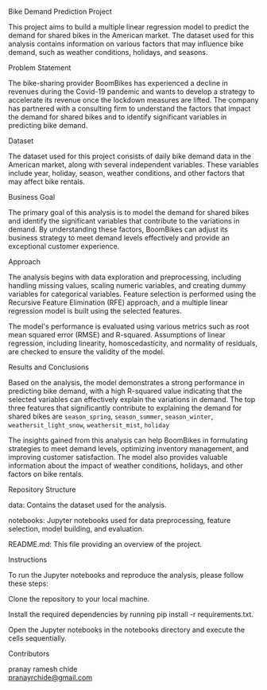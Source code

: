 Bike Demand Prediction Project

This project aims to build a multiple linear regression model to predict the demand for shared bikes in the American market. The dataset used for this analysis contains information on various factors that may influence bike demand, such as weather conditions, holidays, and seasons.

Problem Statement

The bike-sharing provider BoomBikes has experienced a decline in revenues during the Covid-19 pandemic and wants to develop a strategy to accelerate its revenue once the lockdown measures are lifted. The company has partnered with a consulting firm to understand the factors that impact the demand for shared bikes and to identify significant variables in predicting bike demand.

Dataset

The dataset used for this project consists of daily bike demand data in the American market, along with several independent variables. These variables include year, holiday, season, weather conditions, and other factors that may affect bike rentals.

Business Goal

The primary goal of this analysis is to model the demand for shared bikes and identify the significant variables that contribute to the variations in demand. By understanding these factors, BoomBikes can adjust its business strategy to meet demand levels effectively and provide an exceptional customer experience.

Approach

The analysis begins with data exploration and preprocessing, including handling missing values, scaling numeric variables, and creating dummy variables for categorical variables. Feature selection is performed using the Recursive Feature Elimination (RFE) approach, and a multiple linear regression model is built using the selected features.

The model's performance is evaluated using various metrics such as root mean squared error (RMSE) and R-squared. Assumptions of linear regression, including linearity, homoscedasticity, and normality of residuals, are checked to ensure the validity of the model.

Results and Conclusions

Based on the analysis, the model demonstrates a strong performance in predicting bike demand, with a high R-squared value indicating that the selected variables can effectively explain the variations in demand. The top three features that significantly contribute to explaining the demand for shared bikes are `season_spring`, `season_summer`, `season_winter`, `weathersit_light_snow`, `weathersit_mist`, `holiday`

The insights gained from this analysis can help BoomBikes in formulating strategies to meet demand levels, optimizing inventory management, and improving customer satisfaction. The model also provides valuable information about the impact of weather conditions, holidays, and other factors on bike rentals.

Repository Structure

data: Contains the dataset used for the analysis.

notebooks: Jupyter notebooks used for data preprocessing, feature selection, model building, and evaluation.


README.md: This file providing an overview of the project.

Instructions

To run the Jupyter notebooks and reproduce the analysis, please follow these steps:

Clone the repository to your local machine.

Install the required dependencies by running pip install -r requirements.txt.

Open the Jupyter notebooks in the notebooks directory and execute the cells sequentially.

Contributors

pranay ramesh chide  
pranayrchide@gmail.com
